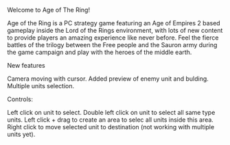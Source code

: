 Welcome to Age of The Ring!

Age of the Ring is a PC strategy game featuring an Age of Empires 2 based gameplay inside the Lord of the Rings environment, with lots of new content to provide players an amazing
experience like never before. Feel the fierce battles of the trilogy between the Free people and the Sauron army during the game campaign and play with the heroes of the middle
earth.

New features

Camera moving with cursor.
Added preview of enemy unit and bulding.
Multiple units selection.

Controls:

Left click on unit to select.
Double left click on unit to select all same type units.
Left click + drag to create an area to selec all units inside this area. 
Right click to move selected unit to destination (not working with multiple units yet).
